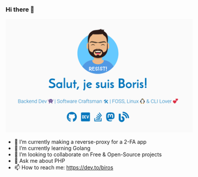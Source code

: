 ### Hi there 👋

![home](./scrnsht.png)

- 🔭 I’m currently making a reverse-proxy for a 2-FA app
- 🌱 I’m currently learning Golang
- 👯 I’m looking to collaborate on Free & Open-Source projects
- 💬 Ask me about PHP
- 📫 How to reach me: https://dev.to/biros
